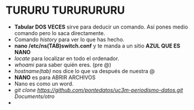 # TURURU TURURURURU

- **Tabular DOS VECES** sirve para deducir un comando. Así pones medio comando pero lo saca directamente.
- Comando *history* para ver lo que has hecho.
- **nano /etc/ns(TAB)switch.conf** y te manda a un sitio **AZUL QUE ES NANO**
- *locate* para localizar en todo el ordenador.
- *whoami* para saber quién eres. (pre @)
- *hostname(tab)* nos dice lo que va después de nuestra @
- **NANO** es para ABRIR ARCHIVOS
- Nano es como un word.
- *git clone https://github.com/pontedatos/uc3m-periodismo-datos.git Documents/otro*
- 
